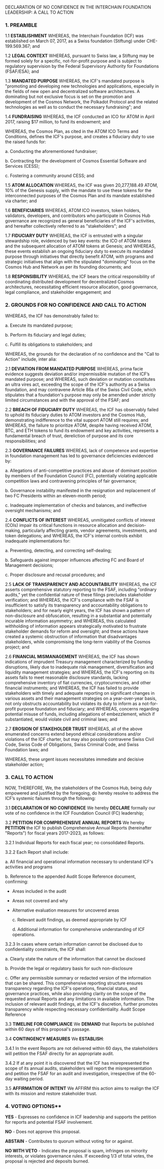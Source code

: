 DECLARATION OF NO CONFIDENCE IN THE INTERCHAIN FOUNDATION LEADERSHIP: A CALL TO ACTION 

### 1. 	**PREAMBLE**

1.1 	**ESTABLISHMENT** 
WHEREAS, the Interchain Foundation (ICF) was established on March 07, 2017, as a Swiss foundation (Stiftung) under CHE-199.569.367; and 

1.2 	**LEGAL CONTEXT** 
WHEREAS, pursuant to Swiss law, a Stiftung may be formed solely for a specific, not-for-profit purpose and is subject to regulatory supervision by the Federal Supervisory Authority for Foundations (FSAF/ESA); and 

1.3 	**MANDATED PURPOSE** 
WHEREAS, the ICF's mandated purpose is "promoting and developing new technologies and applications, especially in the fields of new open and decentralized software architectures. A dominating but not exclusive focus is set on the promotion and development of the Cosmos Network, the Polkadot Protocol and the related technologies as well as to conduct the necessary fundraising"; and 

1.4 	**FUNDRAISING** 
WHEREAS, the ICF conducted an ICO for ATOM in April 2017, raising $17 million, to fund its endowment; and 

WHEREAS, the Cosmos Plan, as cited in the ATOM ICO Terms and Conditions, defines the ICF's purpose, and creates a fiduciary duty to use the raised funds for: 
  
  a. Conducting the aforementioned fundraiser; 
  
  b. Contracting for the development of Cosmos Essential Software and Services (CESS); 
  
  c. Fostering a community around CESS; and 

1.5 	**ATOM ALLOCATION** 
WHEREAS, the ICF was given 20,277,188.49 ATOM, 10% of the Genesis supply, with the mandate to use these tokens for the interconnected purposes of the Cosmos Plan and its mandate established via charter; and 

1.6 	**BENEFICIARIES** 
WHEREAS, ATOM ICO investors, token holders, validators, developers, and contributors who participate in Cosmos Hub governance are recognized as general beneficiaries of the ICF's activities, and hereafter collectively referred to as "stakeholders"; and 

1.7 	**FIDUCIARY DUTY**
WHEREAS, the ICF is entrusted with a singular stewardship role, evidenced by two key events: the ICO of ATOM tokens and the subsequent allocation of ATOM tokens at Genesis; and 
WHEREAS, these events establish an ongoing fiduciary duty to execute its mandated purpose through initiatives that directly benefit ATOM, with programs and strategic initiatives that align with the stipulated "dominating" focus on the Cosmos Hub and Network as per its founding documents; and 

1.8 	**RESPONSIBILITY** 
WHEREAS, the ICF bears the critical responsibility of coordinating distributed development for decentralized Cosmos architectures, necessitating efficient resource allocation, good governance, legal compliance, and stakeholder engagement; and 

### 2. 	**GROUNDS FOR NO CONFIDENCE AND CALL TO ACTION** 
WHEREAS, the ICF has demonstrably failed to: 
 
  a. Execute its mandated purpose; 
 
  b. Perform its fiduciary and legal duties; 
 
  c. Fulfill its obligations to stakeholders; and 

WHEREAS, the grounds for the declaration of no confidence and the "Call to Action" include, inter alia: 

2.1 	**DEVIATION FROM MANDATED PURPOSE** 
WHEREAS, prima facie evidence suggests deviation and/or impermissible mutation of the ICF’s mandated purpose; and 
WHEREAS, such deviation or mutation constitutes an ultra vires act, exceeding the scope of the ICF's authority as a Swiss foundation, and may contravene Article 86a of the Swiss Civil Code, which stipulates that a foundation's purpose may only be amended under strictly limited circumstances and with the approval of the FSAF; and 

2.2 	**BREACH OF FIDUCIARY DUTY** 
WHEREAS, the ICF has observably failed to uphold its fiduciary duties to ATOM investors and the Cosmos Hub, demonstrating indifference to the vital support ATOM still requires; and 
WHEREAS, the failure to prioritize ATOM, despite having received ATOM, BTC, and ETH tokens to fund its endowment and key activities, represents a fundamental breach of trust, dereliction of purpose and its core responsibilities; and 

2.3 	**GOVERNANCE FAILURES** 
WHEREAS, lack of competence and expertise in foundation management has led to governance deficiencies evidenced by: 
 
  a. Allegations of anti-competitive practices and abuse of dominant position by members of the Foundation Council (FC), potentially violating applicable competition laws and contravening principles of fair governance; 

  b. Governance instability manifested in the resignation and replacement of two FC Presidents within an eleven-month period;
 
  c. Inadequate implementation of checks and balances, and ineffective oversight mechanisms; and 

2.4 	**CONFLICTS OF INTEREST** 
WHEREAS, unmitigated conflicts of interest (COIs) impair its critical functions in resource allocation and decision-making, particularly affecting grants, vendor agreements, investments, and token delegations; and 
WHEREAS, the ICF's internal controls exhibit inadequate implementations for: 
  
  a. Preventing, detecting, and correcting self-dealing; 
 
  b. Safeguards against improper influences affecting FC and Board of Management decisions; 
 
  c. Proper disclosure and recusal procedures; and 

2.5 	**LACK OF TRANSPARENCY AND ACCOUNTABILITY** 
WHEREAS, the ICF asserts comprehensive statutory reporting to the FSAF, including "ordinary audits," yet the confidential nature of these filings precludes stakeholder verification; and 
WHEREAS, the ICF's compliance with the FSAF is insufficient to satisfy its transparency and accountability obligations to stakeholders; and for nearly eight years, the ICF has shown a pattern of non-disclosure and obfuscation, resulting in a substantial and potentially incurable information asymmetry; and 
WHEREAS, this calculated withholding of information appears strategically motivated to frustrate stakeholder demands for reform and oversight; and these actions have created a systemic obstruction of information that disadvantages stakeholders, while compromising the long-term viability of the Cosmos project; and 

2.6 	**FINANCIAL MISMANAGEMENT** 
WHEREAS, the ICF has shown indications of imprudent Treasury management characterized by funding disruptions, likely due to inadequate risk management, diversification and liquidity management strategies; and 
WHEREAS, the ICF's reporting on its assets fails to meet reasonable disclosure standards, lacking comprehensive inventory of fiat currencies, cryptocurrencies, and other financial instruments; and 
WHEREAS, the ICF has failed to provide stakeholders with timely and adequate reporting on significant changes in various assets and their management strategies on a year-over-year basis, not only obstructs accountability but violates its duty to inform as a not-for-profit purpose foundation and fiduciary; and 
WHEREAS, concerns regarding potential misuse of funds, including allegations of embezzlement, which if substantiated, would violate civil and criminal laws; and 

2.7 	**EROSION OF STAKEHOLDER TRUST** 
WHEREAS, all of the above enumerated concerns extend beyond ethical considerations and/or violations of the ICF charter, but may also possibly contravene Swiss Civil Code, Swiss Code of Obligations, Swiss Criminal Code, and Swiss Foundation laws; and

WHEREAS, these urgent issues necessitates immediate and decisive stakeholder action; 

### 3. 	CALL TO ACTION 
NOW, THEREFORE, We, the stakeholders of the Cosmos Hub, being duly empowered and justified by the foregoing, do hereby resolve to address the ICF’s systemic failures through the following: 

3.1 	**DECLARATION OF NO CONFIDENCE** 
We hereby **DECLARE** formally our vote of no confidence in the ICF Foundation Council (FC) leadership; 

3.2 	**PETITION FOR COMPREHENSIVE ANNUAL REPORTS** 
We hereby **PETITION** the ICF to publish Comprehensive Annual Reports (hereinafter "Reports") for fiscal years 2017-2023, as follows: 

3.2.1 Individual Reports for each fiscal year; no consolidated Reports. 

3.2.2 Each Report shall include: 
  
  a. All financial and operational information necessary to understand ICF's activities and programs 
 
  b. Reference to the appended Audit Scope Reference document, confirming: 

- Areas included in the audit 
  
- Areas not covered and why 

- Alternative evaluation measures for uncovered areas 
 
  c. Relevant audit findings, as deemed appropriate by ICF 
 
  d. Additional information for comprehensive understanding of ICF operations. 

3.2.3 In cases where certain information cannot be disclosed due to confidentiality constraints, the ICF shall: 

  a. Clearly state the nature of the information that cannot be disclosed 

  b. Provide the legal or regulatory basis for such non-disclosure 

c. Offer any permissible summary or redacted version of the information that can be shared. 
This comprehensive reporting structure ensures transparency regarding the ICF's operations, financial status, and governance practices, while also providing clarity on the scope of the requested annual Reports and any limitations in available information. The inclusion of relevant audit findings, at the ICF's discretion, further promotes transparency while respecting necessary confidentiality. 
Audit Scope Reference 

3.3 **TIMELINE FOR COMPLIANCE** 
We **DEMAND** that Reports be published within 60 days of this proposal's passage. 

3.4 **CONTINGENCY MEASURES** 
We **ESTABLISH**: 

3.4.1 In the event Reports are not delivered within 60 days, the stakeholders will petition the FSAF directly for an appropriate audit.

3.4.2 If at any point it is discovered that the ICF has misrepresented the scope of its annual audits, stakeholders will report the misrepresentation and petition the FSAF for an audit and investigation, irrespective of the 60-day waiting period. 

3.5 **AFFIRMATION OF INTENT** 
We AFFIRM this action aims to realign the ICF with its mission and restore stakeholder trust. 

### 4. VOTING OPTIONS** 

**YES** - Expresses no confidence in ICF leadership and supports the petition for reports and potential FSAF involvement. 

**NO** - Does not approve this proposal. 

**ABSTAIN** - Contributes to quorum without voting for or against. 

**NO WITH VETO** - Indicates the proposal is spam, infringes on minority interests, or violates governance rules. If exceeding 1/3 of total votes, the proposal is rejected and deposits burned.
